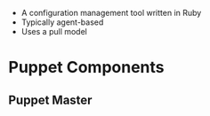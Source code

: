 
* A configuration management tool written in Ruby
* Typically agent-based
* Uses a pull model

# Puppet Components

## Puppet Master


